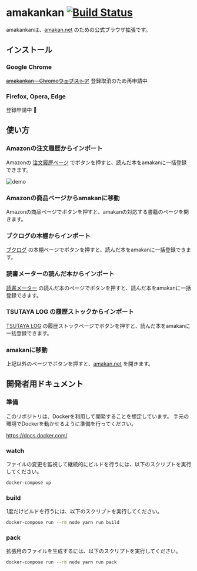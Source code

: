 # amakankan [![Build Status](https://travis-ci.org/amakan/amakankan.svg?branch=master)](https://travis-ci.org/amakan/amakankan)

amakankanは、[amakan.net](https://amakan.net) のための公式ブラウザ拡張です。

## インストール

### Google Chrome

~~[amakankan - Chromeウェブストア](https://chrome.google.com/webstore/detail/amakankan/cbbcooiceghdbkklnkdahccnbbfleoll)~~ 登録取消のため再申請中

### Firefox, Opera, Edge

登録申請中 :bow:

## 使い方

### Amazonの注文履歴からインポート

Amazonの [注文履歴ページ](https://www.amazon.co.jp/gp/css/order-history) でボタンを押すと、読んだ本をamakanに一括登録できます。

![demo](/images/demo.gif)

### Amazonの商品ページからamakanに移動

Amazonの商品ページでボタンを押すと、amakanの対応する書籍のページを開きます。

### ブクログの本棚からインポート

[ブクログ](http://booklog.jp/) の本棚ページでボタンを押すと、読んだ本をamakanに一括登録できます。

### 読書メーターの読んだ本からインポート

[読書メーター](http://bookmeter.com/) の読んだ本のページでボタンを押すと、読んだ本をamakanに一括登録できます。

### TSUTAYA LOG の履歴ストックからインポート

[TSUTAYA LOG](https://log.tsutaya.co.jp/) の履歴ストックページでボタンを押すと、読んだ本をamakanに一括登録できます。

### amakanに移動

上記以外のページでボタンを押すと、[amakan.net](https://amakan.net) を開きます。

## 開発者用ドキュメント

### 準備

このリポジトリは、Dockerを利用して開発することを想定しています。
手元の環境でDockerを動かせるように準備を行ってください。

https://docs.docker.com/

### watch

ファイルの変更を監視して継続的にビルドを行うには、以下のスクリプトを実行してください。

```bash
docker-compose up
```

### build

1度だけビルドを行うには、以下のスクリプトを実行してください。

```bash
docker-compose run --rm node yarn run build
```

### pack

拡張用のファイルを生成するには、以下のスクリプトを実行してください。

```bash
docker-compose run --rm node yarn run pack
```
